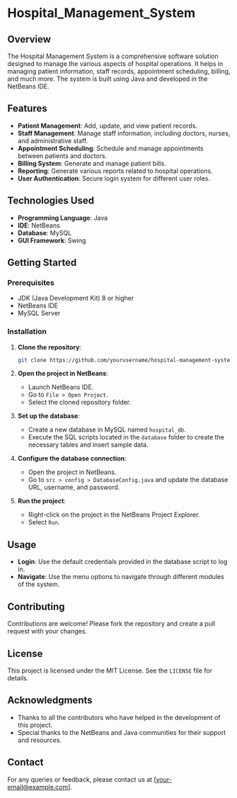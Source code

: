 # Hospital_Management_System

## Overview
The Hospital Management System is a comprehensive software solution designed to manage the various aspects of hospital operations. It helps in managing patient information, staff records, appointment scheduling, billing, and much more. The system is built using Java and developed in the NetBeans IDE.

## Features
- **Patient Management**: Add, update, and view patient records.
- **Staff Management**: Manage staff information, including doctors, nurses, and administrative staff.
- **Appointment Scheduling**: Schedule and manage appointments between patients and doctors.
- **Billing System**: Generate and manage patient bills.
- **Reporting**: Generate various reports related to hospital operations.
- **User Authentication**: Secure login system for different user roles.

## Technologies Used
- **Programming Language**: Java
- **IDE**: NetBeans
- **Database**: MySQL
- **GUI Framework**: Swing

## Getting Started

### Prerequisites
- JDK (Java Development Kit) 8 or higher
- NetBeans IDE
- MySQL Server

### Installation

1. **Clone the repository**:
    ```bash
    git clone https://github.com/yourusername/hospital-management-system.git
    ```
2. **Open the project in NetBeans**:
    - Launch NetBeans IDE.
    - Go to `File > Open Project`.
    - Select the cloned repository folder.

3. **Set up the database**:
    - Create a new database in MySQL named `hospital_db`.
    - Execute the SQL scripts located in the `database` folder to create the necessary tables and insert sample data.

4. **Configure the database connection**:
    - Open the project in NetBeans.
    - Go to `src > config > DatabaseConfig.java` and update the database URL, username, and password.

5. **Run the project**:
    - Right-click on the project in the NetBeans Project Explorer.
    - Select `Run`.

## Usage
- **Login**: Use the default credentials provided in the database script to log in.
- **Navigate**: Use the menu options to navigate through different modules of the system.

## Contributing
Contributions are welcome! Please fork the repository and create a pull request with your changes.

## License
This project is licensed under the MIT License. See the `LICENSE` file for details.

## Acknowledgments
- Thanks to all the contributors who have helped in the development of this project.
- Special thanks to the NetBeans and Java communities for their support and resources.

## Contact
For any queries or feedback, please contact us at [your-email@example.com].

